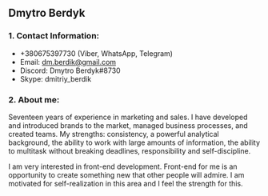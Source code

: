 ## Dmytro Berdyk

### 1. Contact Information:

   - +380675397730 (Viber, WhatsApp, Telegram)
   - Email: dm.berdik@gmail.com
   - Discord: Dmytro Berdyk#8730
   - Skype: dmitriy_berdik

### 2. About me:

Seventeen years of experience in marketing and sales. I have developed and introduced brands to the market, managed business processes, and created teams. My strengths: consistency, a powerful analytical background, the ability to work with large amounts of information, the ability to multitask without breaking deadlines, responsibility and self-discipline.

I am very interested in front-end development. Front-end for me is an opportunity to create something new that other people will admire. I am motivated for self-realization in this area and I feel the strength for this.
